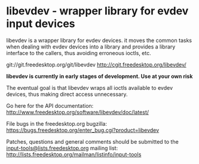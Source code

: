 libevdev - wrapper library for evdev input devices
==================================================

libevdev is a wrapper library for evdev devices. it moves the common
tasks when dealing with evdev devices into a library and provides a library
interface to the callers, thus avoiding erroneous ioctls, etc.

git://git.freedesktop.org/git/libevdev
http://cgit.freedesktop.org/libevdev/

**libevdev is currently in early stages of development. Use at your own risk**

The eventual goal is that libevdev wraps all ioctls available to evdev
devices, thus making direct access unnecessary.

Go here for the API documentation:
http://www.freedesktop.org/software/libevdev/doc/latest/

File bugs in the freedesktop.org bugzilla:
https://bugs.freedesktop.org/enter_bug.cgi?product=libevdev

Patches, questions and general comments should be submitted to the input-tools@lists.freedesktop.org
mailing list:
http://lists.freedesktop.org/mailman/listinfo/input-tools
